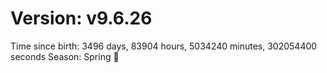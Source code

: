 # Version: v9.6.26
Time since birth: 3496 days, 83904 hours, 5034240 minutes, 302054400 seconds
Season: Spring 🌸
